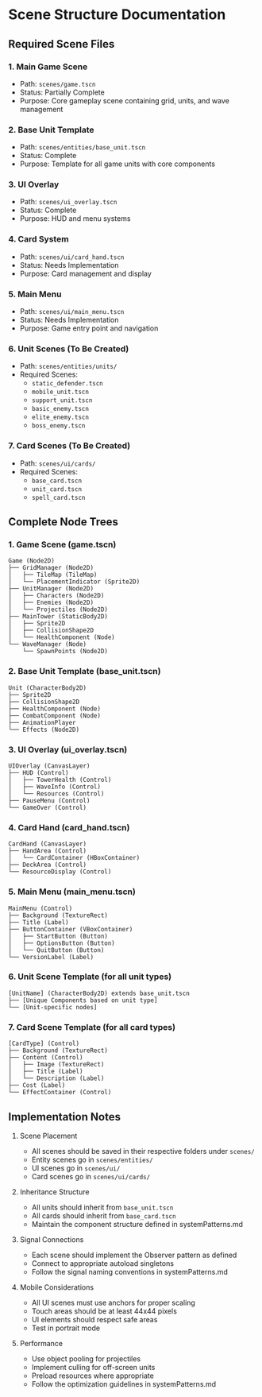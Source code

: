 # Scene Structure Documentation

## Required Scene Files

### 1. Main Game Scene
- Path: `scenes/game.tscn`
- Status: Partially Complete
- Purpose: Core gameplay scene containing grid, units, and wave management

### 2. Base Unit Template
- Path: `scenes/entities/base_unit.tscn`
- Status: Complete
- Purpose: Template for all game units with core components

### 3. UI Overlay
- Path: `scenes/ui_overlay.tscn`
- Status: Complete
- Purpose: HUD and menu systems

### 4. Card System
- Path: `scenes/ui/card_hand.tscn`
- Status: Needs Implementation
- Purpose: Card management and display

### 5. Main Menu
- Path: `scenes/ui/main_menu.tscn`
- Status: Needs Implementation
- Purpose: Game entry point and navigation

### 6. Unit Scenes (To Be Created)
- Path: `scenes/entities/units/`
- Required Scenes:
  * `static_defender.tscn`
  * `mobile_unit.tscn`
  * `support_unit.tscn`
  * `basic_enemy.tscn`
  * `elite_enemy.tscn`
  * `boss_enemy.tscn`

### 7. Card Scenes (To Be Created)
- Path: `scenes/ui/cards/`
- Required Scenes:
  * `base_card.tscn`
  * `unit_card.tscn`
  * `spell_card.tscn`

## Complete Node Trees

### 1. Game Scene (game.tscn)
```
Game (Node2D)
├── GridManager (Node2D)
│   ├── TileMap (TileMap)
│   └── PlacementIndicator (Sprite2D)
├── UnitManager (Node2D)
│   ├── Characters (Node2D)
│   ├── Enemies (Node2D)
│   └── Projectiles (Node2D)
├── MainTower (StaticBody2D)
│   ├── Sprite2D
│   ├── CollisionShape2D
│   └── HealthComponent (Node)
└── WaveManager (Node)
    └── SpawnPoints (Node2D)
```

### 2. Base Unit Template (base_unit.tscn)
```
Unit (CharacterBody2D)
├── Sprite2D
├── CollisionShape2D
├── HealthComponent (Node)
├── CombatComponent (Node)
├── AnimationPlayer
└── Effects (Node2D)
```

### 3. UI Overlay (ui_overlay.tscn)
```
UIOverlay (CanvasLayer)
├── HUD (Control)
│   ├── TowerHealth (Control)
│   ├── WaveInfo (Control)
│   └── Resources (Control)
├── PauseMenu (Control)
└── GameOver (Control)
```

### 4. Card Hand (card_hand.tscn)
```
CardHand (CanvasLayer)
├── HandArea (Control)
│   └── CardContainer (HBoxContainer)
├── DeckArea (Control)
└── ResourceDisplay (Control)
```

### 5. Main Menu (main_menu.tscn)
```
MainMenu (Control)
├── Background (TextureRect)
├── Title (Label)
├── ButtonContainer (VBoxContainer)
│   ├── StartButton (Button)
│   ├── OptionsButton (Button)
│   └── QuitButton (Button)
└── VersionLabel (Label)
```

### 6. Unit Scene Template (for all unit types)
```
[UnitName] (CharacterBody2D) extends base_unit.tscn
├── [Unique Components based on unit type]
└── [Unit-specific nodes]
```

### 7. Card Scene Template (for all card types)
```
[CardType] (Control)
├── Background (TextureRect)
├── Content (Control)
│   ├── Image (TextureRect)
│   ├── Title (Label)
│   └── Description (Label)
├── Cost (Label)
└── EffectContainer (Control)
```

## Implementation Notes

1. Scene Placement
   - All scenes should be saved in their respective folders under `scenes/`
   - Entity scenes go in `scenes/entities/`
   - UI scenes go in `scenes/ui/`
   - Card scenes go in `scenes/ui/cards/`

2. Inheritance Structure
   - All units should inherit from `base_unit.tscn`
   - All cards should inherit from `base_card.tscn`
   - Maintain the component structure defined in systemPatterns.md

3. Signal Connections
   - Each scene should implement the Observer pattern as defined
   - Connect to appropriate autoload singletons
   - Follow the signal naming conventions in systemPatterns.md

4. Mobile Considerations
   - All UI scenes must use anchors for proper scaling
   - Touch areas should be at least 44x44 pixels
   - UI elements should respect safe areas
   - Test in portrait mode

5. Performance
   - Use object pooling for projectiles
   - Implement culling for off-screen units
   - Preload resources where appropriate
   - Follow the optimization guidelines in systemPatterns.md